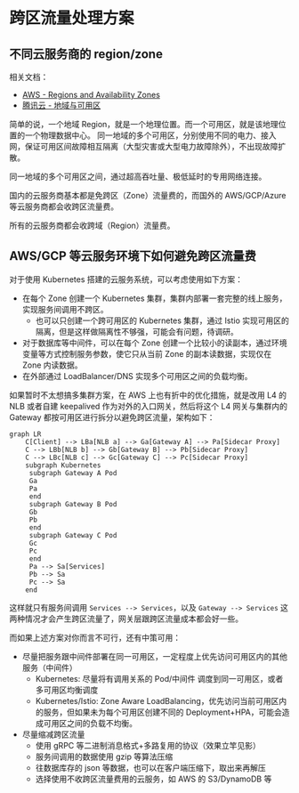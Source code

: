 # 跨区流量处理方案

## 不同云服务商的 region/zone

相关文档：

- [AWS - Regions and Availability Zones](https://aws.amazon.com/about-aws/global-infrastructure/regions_az/)
- [腾讯云 - 地域与可用区](https://cloud.tencent.com/document/product/213/6091)

简单的说，一个地域 Region，就是一个地理位置。而一个可用区，就是该地理位置的一个物理数据中心。
同一地域的多个可用区，分别使用不同的电力、接入网，保证可用区间故障相互隔离（大型灾害或大型电力故障除外），不出现故障扩散。

同一地域的多个可用区之间，通过超高吞吐量、极低延时的专用网络连接。

国内的云服务商基本都是免跨区（Zone）流量费的，而国外的 AWS/GCP/Azure 等云服务商都会收跨区流量费。

所有的云服务商都会收跨域（Region）流量费。

## AWS/GCP 等云服务环境下如何避免跨区流量费

对于使用 Kubernetes 搭建的云服务系统，可以考虑使用如下方案：

- 在每个 Zone 创建一个 Kubernetes 集群，集群内部署一套完整的线上服务，实现服务间调用不跨区。
  - 也可以只创建一个跨可用区的 Kubernetes 集群，通过 Istio 实现可用区的隔离，但是这样做隔离性不够强，可能会有问题，待调研。
- 对于数据库等中间件，可以在每个 Zone 创建一个比较小的读副本，通过环境变量等方式控制服务参数，使它只从当前 Zone 的副本读数据，实现仅在 Zone 内读数据。
- 在外部通过 LoadBalancer/DNS 实现多个可用区之间的负载均衡。

如果暂时不太想搞多集群方案，在 AWS 上也有折中的优化措施，就是改用 L4 的 NLB 或者自建 keepalived 作为对外的入口网关，然后将这个 L4 网关与集群内的 Gateway 都按可用区进行拆分以避免跨区流量，架构如下：

```mermaid
graph LR
    C[Client] --> LBa[NLB a] --> Ga[Gateway A] --> Pa[Sidecar Proxy]
	C --> LBb[NLB b] --> Gb[Gateway B] --> Pb[Sidecar Proxy]
	C --> LBc[NLB c] --> Gc[Gateway C] --> Pc[Sidecar Proxy]
	subgraph Kubernetes
	 subgraph Gateway A Pod
     Ga
     Pa
     end
	 subgraph Gateway B Pod
     Gb
     Pb
     end
	 subgraph Gateway C Pod
     Gc
     Pc
     end
     Pa --> Sa[Services]
	 Pb --> Sa
	 Pc --> Sa
	end
```

这样就只有服务间调用 `Services --> Services`，以及 `Gateway --> Services` 这两种情况才会产生跨区流量了，网关层跟跨区流量成本都会好一些。

而如果上述方案对你而言不可行，还有中策可用：

- 尽量把服务跟中间件部署在同一可用区，一定程度上优先访问可用区内的其他服务（中间件）
  - Kubernetes: 尽量将有调用关系的 Pod/中间件 调度到同一可用区，或者多可用区均衡调度
  - Kubernetes/Istio: Zone Aware LoadBalancing，优先访问当前可用区内的服务，但如果未为每个可用区创建不同的 Deployment+HPA，可能会造成可用区之间的负载不均衡。
- 尽量缩减跨区流量
  - 使用 gRPC 等二进制消息格式+多路复用的协议（效果立竿见影）
  - 服务间调用的数据使用 gzip 等算法压缩
  - 往数据库存的 json 等数据，也可以在客户端压缩下，取出来再解压
  - 选择使用不收跨区流量费用的云服务，如 AWS 的 S3/DynamoDB 等




